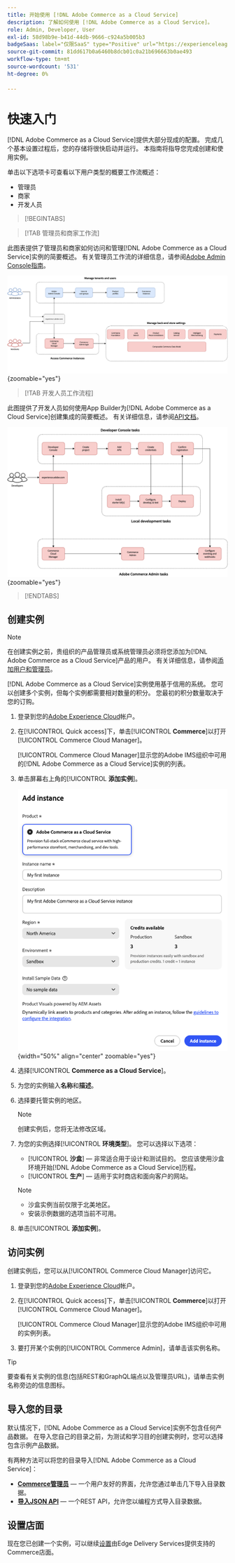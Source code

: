 ```yaml
---
title: 开始使用 [!DNL Adobe Commerce as a Cloud Service]
description: 了解如何使用 [!DNL Adobe Commerce as a Cloud Service]。
role: Admin, Developer, User
exl-id: 58d98b9e-b41d-44db-9666-c924a5b005b3
badgeSaas: label="仅限SaaS" type="Positive" url="https://experienceleague.adobe.com/en/docs/commerce/user-guides/product-solutions" tooltip="仅适用于Adobe Commerce as a Cloud Service和Adobe Commerce Optimizer项目(Adobe管理的SaaS基础架构)。"
source-git-commit: 81dd617b0a6460b8dcb01c0a21b696663b0ae493
workflow-type: tm+mt
source-wordcount: '531'
ht-degree: 0%

---
```


# 快速入门

[!DNL Adobe Commerce as a Cloud Service]提供大部分现成的配置。 完成几个基本设置过程后，您的存储将很快启动并运行。 本指南将指导您完成创建和使用实例。

单击以下选项卡可查看以下用户类型的概要工作流概述：

* 管理员
* 商家
* 开发人员

>[!BEGINTABS]

>[!TAB 管理员和商家工作流]

此图表提供了管理员和商家如何访问和管理[!DNL Adobe Commerce as a Cloud Service]实例的简要概述。 有关管理员工作流的详细信息，请参阅[Adobe Admin Console指南](https://helpx.adobe.com/enterprise/admin-guide.html)。

![[!DNL Adobe Commerce as a Cloud Service]商家流程图](./assets/merchant-flow.svg){zoomable="yes"}

>[!TAB 开发人员工作流程]

此图提供了开发人员如何使用App Builder为[!DNL Adobe Commerce as a Cloud Service]创建集成的简要概述。 有关详细信息，请参阅[API文档](https://developer.adobe.com/commerce/webapi/rest/)。

![[!DNL Adobe Commerce as a Cloud Service]开发人员流程图](./assets/developer-flow.svg){zoomable="yes"}

>[!ENDTABS]

## 创建实例

>[!NOTE]
>
>在创建实例之前，贵组织的产品管理员或系统管理员必须将您添加为[!DNL Adobe Commerce as a Cloud Service]产品的用户。 有关详细信息，请参阅[添加用户和管理员](./user-management.md#add-users-and-admins)。

[!DNL Adobe Commerce as a Cloud Service]实例使用基于信用的系统。 您可以创建多个实例，但每个实例都需要相对数量的积分。 您最初的积分数量取决于您的订购。

1. 登录到您的[Adobe Experience Cloud](https://experience.adobe.com/)帐户。

1. 在[!UICONTROL Quick access]下，单击&#x200B;[!UICONTROL **Commerce**]&#x200B;以打开[!UICONTROL Commerce Cloud Manager]。

   [!UICONTROL Commerce Cloud Manager]显示您的Adobe IMS组织中可用的[!DNL Adobe Commerce as a Cloud Service]实例的列表。

1. 单击屏幕右上角的&#x200B;[!UICONTROL **添加实例**]。

   ![创建实例](./assets/create-instance.png){width="50%" align="center" zoomable="yes"}

1. 选择&#x200B;[!UICONTROL **Commerce as a Cloud Service**]。

1. 为您的实例输入&#x200B;**名称**&#x200B;和&#x200B;**描述**。

1. 选择要托管实例的地区。

   >[!NOTE]
   >
   >创建实例后，您将无法修改区域。

1. 为您的实例选择&#x200B;[!UICONTROL **环境类型**]。 您可以选择以下选项：

   * [!UICONTROL **沙盒**] — 非常适合用于设计和测试目的。 您应该使用沙盒环境开始[!DNL Adobe Commerce as a Cloud Service]历程。
   * [!UICONTROL **生产**] — 适用于实时商店和面向客户的网站。

   >[!NOTE]
   >
   >* 沙盒实例当前仅限于北美地区。
   >* 安装示例数据的选项当前不可用。

1. 单击&#x200B;[!UICONTROL **添加实例**]。

## 访问实例

创建实例后，您可以从[!UICONTROL Commerce Cloud Manager]访问它。

1. 登录到您的[Adobe Experience Cloud](https://experience.adobe.com/)帐户。

1. 在[!UICONTROL Quick access]下，单击&#x200B;[!UICONTROL **Commerce**]&#x200B;以打开[!UICONTROL Commerce Cloud Manager]。

   [!UICONTROL Commerce Cloud Manager]显示您的Adobe IMS组织中可用的实例列表。

1. 要打开某个实例的[!UICONTROL Commerce Admin]，请单击该实例名称。

>[!TIP]
>
>要查看有关实例的信息(包括REST和GraphQL端点以及管理员URL)，请单击实例名称旁边的信息图标。

## 导入您的目录

默认情况下，[!DNL Adobe Commerce as a Cloud Service]实例不包含任何产品数据。 在导入您自己的目录之前，为测试和学习目的创建实例时，您可以选择包含示例产品数据。

有两种方法可以将您的目录导入[!DNL Adobe Commerce as a Cloud Service]：

* [**Commerce管理员**](https://experienceleague.adobe.com/en/docs/commerce-admin/systems/data-transfer/import/data-import) — 一个用户友好的界面，允许您通过单击几下导入目录数据。
* [**导入JSON API**](https://developer.adobe.com/commerce/webapi/rest/modules/import/#import-json-api) — 一个REST API，允许您以编程方式导入目录数据。

<!-- TODO

- Add guidance about how to choose which method to use
- Add guidance for new vs existing customers (cross-reference OR and _include file for migration content)

-->

## 设置店面

现在您已创建一个实例，可以继续[设置](storefront.md)由Edge Delivery Services提供支持的Commerce店面。

